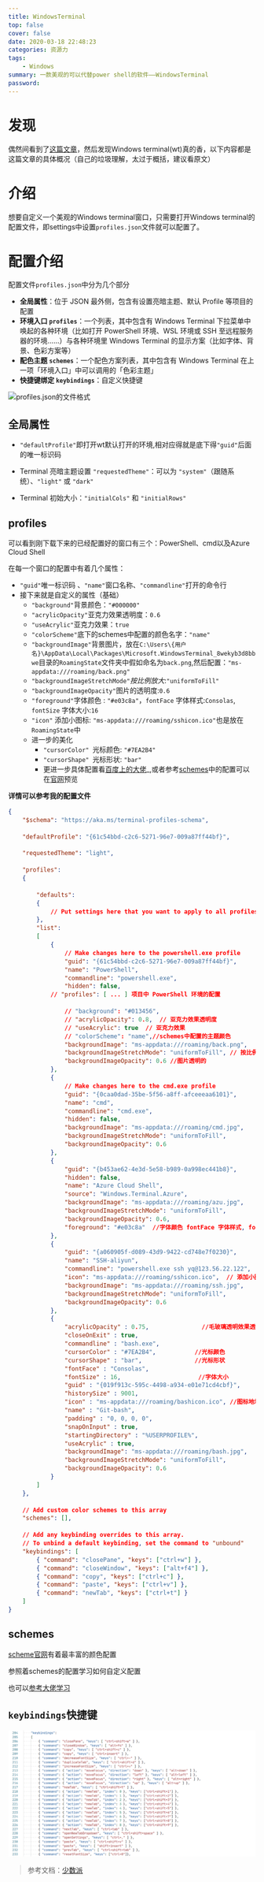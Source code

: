 ```yaml
---
title: WindowsTerminal
top: false
cover: false
date: 2020-03-18 22:48:23
categories: 资源力
tags:
	- Windows
summary: 一款美观的可以代替power shell的软件——WindowsTerminal
password:
---
```




# 发现

偶然间看到了[这篇文章](https://sspai.com/post/59380)，然后发现Windows terminal(wt)真的香，以下内容都是这篇文章的具体概况（自己的垃圾理解，太过于概括，建议看原文）

# 介绍

想要自定义一个美观的Windows terminal窗口，只需要打开Windows terminal的配置文件，即settings中设置`profiles.json`文件就可以配置了。

# 配置介绍

配置文件`profiles.json`中分为几个部分

* **全局属性**：位于 JSON 最外侧，包含有设置亮暗主题、默认 Profile 等项目的配置
* **环境入口 `profiles`**：一个列表，其中包含有 Windows Terminal 下拉菜单中唤起的各种环境（比如打开 PowerShell 环境、WSL 环境或 SSH 至远程服务器的环境……）与各种环境里 Windows Terminal 的显示方案（比如字体、背景、色彩方案等）
* **配色主题 `schemes`**：一个配色方案列表，其中包含有 Windows Terminal 在上一项「环境入口」中可以调用的「色彩主题」
* **快捷键绑定 `keybindings`**：自定义快捷键

![profiles.json的文件格式](https://cdn.sspai.com/editor/u_spencerwoo/15836861908691.png?imageView2/2/w/1120/q/90/interlace/1/ignore-error/1)

## 全局属性

* `"defaultProfile"`即打开wt默认打开的环境,相对应得就是底下得`"guid"`后面的唯一标识码

- Terminal 亮暗主题设置 `"requestedTheme"`：可以为 `"system"`（跟随系统）、`"light"` 或 `"dark"`

- Terminal 初始大小：`"initialCols"` 和 `"initialRows"`

## profiles

可以看到刚下载下来的已经配置好的窗口有三个：PowerShell、cmd以及Azure Cloud Shell

在每一个窗口的配置中有着几个属性：

* `"guid"`唯一标识码 、`"name"`窗口名称、`"commandline"`打开的命令行
* 接下来就是自定义的属性（基础）
  * `"background"`背景颜色：`"#000000"`
  * `"acrylicOpacity"`亚克力效果透明度：`0.6`
  * `"useAcrylic"`亚克力效果：`true`
  * `"colorScheme"`底下的schemes中配置的颜色名字：`"name"`
  * `"backgroundImage"`背景图片，放在`C:\Users\{用户名}\AppData\Local\Packages\Microsoft.WindowsTerminal_8wekyb3d8bbwe`目录的`RoamingState`文件夹中假如命名为`back.png`,然后配置：`"ms-appdata:///roaming/back.png"`
  * `"backgroundImageStretchMode"`*按比例放大*:`"uniformToFill"`
  * `"backgroundImageOpacity"`图片的透明度:`0.6`
  * `"foreground"`字体颜色 : `"#e03c8a"`，`fontFace` 字体样式:`Consolas`, `fontSize` 字体大小:`16`
  * `"icon"` 添加小图标: `"ms-appdata:///roaming/sshicon.ico"`也是放在`RoamingState`中
  * 进一步的美化
    * `"cursorColor" `光标颜色: `"#7EA2B4"`
    * `"cursorShape" `光标形状: `"bar"`
    * 更进一步具体配置看[百度上的大佬](https://www.baidu.com/)_,或者参考[schemes](https://github.com/mbadolato/iTerm2-Color-Schemes)中的配置可以在[官网](https://iterm2colorschemes.com/)预览

**详情可以参考我的配置文件**

```json
{
    "$schema": "https://aka.ms/terminal-profiles-schema",

    "defaultProfile": "{61c54bbd-c2c6-5271-96e7-009a87ff44bf}",

    "requestedTheme": "light",

    "profiles":
    {
    
        "defaults":
        {
            // Put settings here that you want to apply to all profiles
        },
        "list":
        [
            {
                // Make changes here to the powershell.exe profile
                "guid": "{61c54bbd-c2c6-5271-96e7-009a87ff44bf}",
                "name": "PowerShell",
                "commandline": "powershell.exe",
                "hidden": false,
            // "profiles": [ ... ] 项目中 PowerShell 环境的配置
            
                // "background": "#013456",
                // "acrylicOpacity": 0.8,  // 亚克力效果透明度
                // "useAcrylic": true  // 亚克力效果
                // "colorScheme": "name",//schemes中配置的主题颜色
                "backgroundImage": "ms-appdata:///roaming/back.png",
                "backgroundImageStretchMode": "uniformToFill", // 按比例放大
                "backgroundImageOpacity": 0.6 //图片透明的
            },
            {
                // Make changes here to the cmd.exe profile
                "guid": "{0caa0dad-35be-5f56-a8ff-afceeeaa6101}",
                "name": "cmd",
                "commandline": "cmd.exe",
                "hidden": false,
                "backgroundImage": "ms-appdata:///roaming/cmd.jpg",
                "backgroundImageStretchMode": "uniformToFill",
                "backgroundImageOpacity": 0.6
            },
            {
                "guid": "{b453ae62-4e3d-5e58-b989-0a998ec441b8}",
                "hidden": false,
                "name": "Azure Cloud Shell",
                "source": "Windows.Terminal.Azure",
                "backgroundImage": "ms-appdata:///roaming/azu.jpg",
                "backgroundImageStretchMode": "uniformToFill",
                "backgroundImageOpacity": 0.6,
                "foreground": "#e03c8a"  //字体颜色 fontFace 字体样式, fontSize 字体大小
            },
            {
                "guid": "{a060905f-d089-43d9-9422-cd748e7f0230}",
                "name": "SSH-aliyun",
                "commandline": "powershell.exe ssh yq@123.56.22.122",
                "icon": "ms-appdata:///roaming/sshicon.ico",  // 添加小图标
                "backgroundImage": "ms-appdata:///roaming/ssh.jpg",
                "backgroundImageStretchMode": "uniformToFill",
                "backgroundImageOpacity": 0.6
            },
            {
                "acrylicOpacity" : 0.75,               //毛玻璃透明效果透明度
                "closeOnExit" : true,
                "commandline" : "bash.exe",
                "cursorColor" : "#7EA2B4",           //光标颜色
                "cursorShape" : "bar",               //光标形状
                "fontFace" : "Consolas",
                "fontSize" : 16,                      //字体大小
                "guid" : "{019f913c-595c-4498-a934-e01e71cd4cbf}",
                "historySize" : 9001,
                "icon" : "ms-appdata:///roaming/bashicon.ico", //图标地址
                "name" : "Git-bash",
                "padding" : "0, 0, 0, 0",
                "snapOnInput" : true,
                "startingDirectory" : "%USERPROFILE%",
                "useAcrylic" : true,
                "backgroundImage": "ms-appdata:///roaming/bash.jpg",
                "backgroundImageStretchMode": "uniformToFill",
                "backgroundImageOpacity": 0.6
            }
        ]
    },

    // Add custom color schemes to this array
    "schemes": [],

    // Add any keybinding overrides to this array.
    // To unbind a default keybinding, set the command to "unbound"
    "keybindings": [
        { "command": "closePane", "keys": ["ctrl+w"] },
        { "command": "closeWindow", "keys": ["alt+f4"] },
        { "command": "copy", "keys": ["ctrl+c"] },
        { "command": "paste", "keys": ["ctrl+v"] },
        { "command": "newTab", "keys": ["ctrl+t"] }
    ]
}

```

## schemes

[scheme官网](https://iterm2colorschemes.com/)有着最丰富的颜色配置

参照着schemes的配置学习如何自定义配置

也可以[参考大佬学习](https://www.cnblogs.com/KiraYoshikage/p/11443741.html)

## `keybindings`快捷键

![快捷键配置](/img/sys/key.png)

> 参考文档：[少数派](https://sspai.com/post/59380)